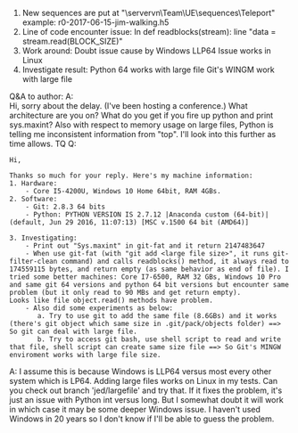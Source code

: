 1. New sequences are put at "\\servervn\Team\UE\sequences\Teleport" example: r0-2017-06-15-jim-walking.h5
2. Line of code encounter issue: 
    In def readblocks(stream): line "data = stream.read(BLOCK_SIZE)"
3. Work around:
    Doubt issue cause by Windows LLP64
    Issue works in Linux
4. Investigate result:
    Python 64 works with large file
    Git's WINGM work with large file
        



Q&A to author:
A:   
    Hi, sorry about the delay.  (I've been hosting a conference.)  What
    architecture are you on?  What do you get if you fire up python and
    print sys.maxint?  Also with respect to memory usage on large files,
    Python is telling me inconsistent information from "top".  I'll look
    into this further as time allows.
TQ Q: 

    Hi,

    Thanks so much for your reply. Here's my machine information:
    1. Hardware:
        - Core I5-4200U, Windows 10 Home 64bit, RAM 4GBs.
    2. Software:
        - Git: 2.8.3 64 bits
        - Python: PYTHON VERSION IS 2.7.12 |Anaconda custom (64-bit)| (default, Jun 29 2016, 11:07:13) [MSC v.1500 64 bit (AMD64)]

    3. Investigating:
        - Print out "Sys.maxint" in git-fat and it return 2147483647
        - When use git-fat (with "git add <large file size>", it runs git-filter-clean command) and calls readblocks() method, it always read to 174559115 bytes, and return empty (as same behavior as end of file). I tried some better machines: Core I7-6500, RAM 32 GBs, Windows 10 Pro and same git 64 versions and python 64 bit versions but encounter same problem (but it only read to 90 MBs and get return empty).
    Looks like file object.read() methods have problem.
        - Also did some experiments as below:
           a. Try to use git to add the same file (8.6GBs) and it works (there's git object which same size in .git/pack/objects folder) ==> So git can deal with large file.
           b. Try to access git bash, use shell script to read and write that file, shell script can create same size file ==> So Git's MINGW enviroment works with large file size.
       
A:
    I assume this is because Windows is LLP64 versus most every other system
    which is LP64.  Adding large files works on Linux in my tests.  Can you
    check out branch 'jed/largefile' and try that.  If it fixes the problem,
    it's just an issue with Python int versus long.  But I somewhat doubt it
    will work in which case it may be some deeper Windows issue.  I haven't
    used Windows in 20 years so I don't know if I'll be able to guess the
    problem.